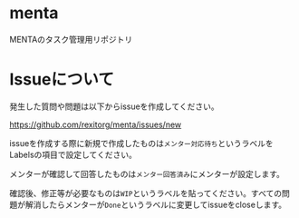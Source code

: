 # menta
MENTAのタスク管理用リポジトリ

# Issueについて

発生した質問や問題は以下からissueを作成してください。

https://github.com/rexitorg/menta/issues/new

issueを作成する際に新規で作成したものは`メンター対応待ち`というラベルをLabelsの項目で設定してください。

メンターが確認して回答したものは`メンター回答済み`にメンターが設定します。

確認後、修正等が必要なものは`WIP`というラベルを貼ってください。すべての問題が解消したらメンターが`Done`というラベルに変更してissueをcloseします。
